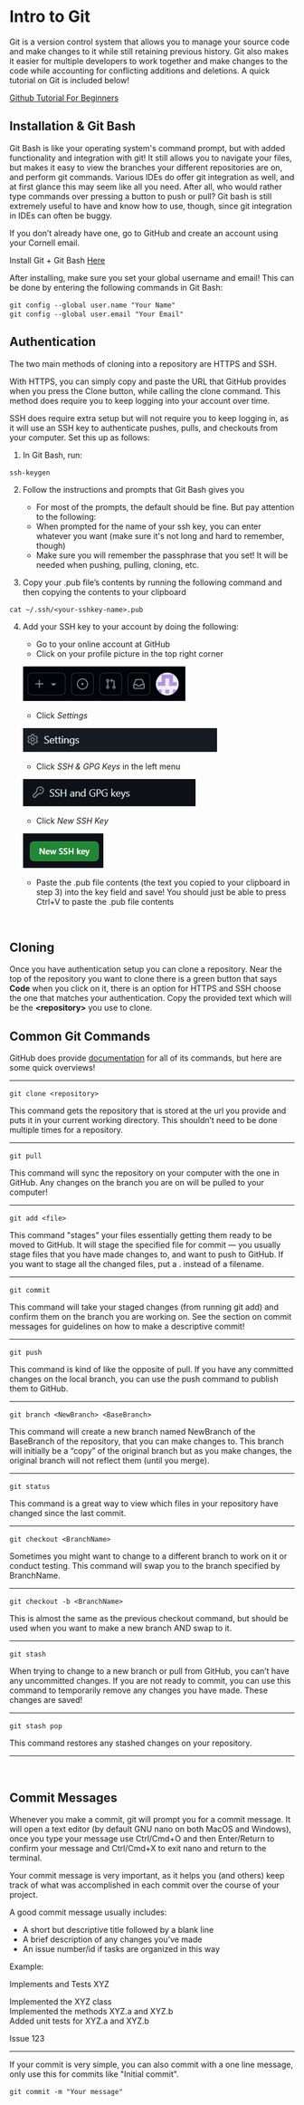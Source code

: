 # Intro to Git

Git is a version control system that allows you to manage your source code and make changes to it while still retaining previous history.  Git also makes it easier for multiple developers to work together and make changes to the code while accounting for conflicting additions and deletions.  A quick tutorial on Git is included below!

[Github Tutorial For Beginners](https://youtu.be/0fKg7e37bQE)

## Installation & Git Bash

Git Bash is like your operating system's command prompt, but with added functionality and integration with git!  It still allows you to
navigate your files, but makes it easy to view the branches your different repositories are on, and perform git commands.  Various IDEs
do offer git integration as well, and at first glance this may seem like all you need.  After all, who would rather type commands over
pressing a button to push or pull?  Git bash is still extremely useful to have and know how to use, though, since git integration in IDEs can
often be buggy.

If you don’t already have one, go to GitHub and create an account using your Cornell email.

Install Git + Git Bash [Here](https://git-scm.com/downloads)

After installing, make sure you set your global username and email!  This can be done by entering the following commands in Git Bash:

```shell
git config --global user.name "Your Name"
git config --global user.email "Your Email"
```

## Authentication 

The two main methods of cloning into a repository are HTTPS and SSH.  

With HTTPS, you can simply copy and paste the URL that GitHub provides when you press the Clone button, while calling the clone command.
This method does require you to keep logging into your account over time.

SSH does require extra setup but will not require you to keep logging in, as it will use an SSH key to authenticate pushes, pulls, and checkouts from your computer.  Set this up as follows:

1) In Git Bash, run:

```shell
ssh-keygen
```

2) Follow the instructions and prompts that Git Bash gives you 
    - For most of the prompts, the default should be fine.  But pay attention to the following:
    - When prompted for the name of your ssh key, you can enter whatever you want (make sure it's not long and hard to remember, though)
    - Make sure you will remember the passphrase that you set! It will be needed when pushing, pulling, cloning, etc.

3) Copy your .pub file’s contents by running the following command and then copying the contents to your clipboard

```shell
cat ~/.ssh/<your-sshkey-name>.pub
```
	
4) Add your SSH key to your account by doing the following:
    - Go to your online account at GitHub
    - Click on your profile picture in the top right corner

    ![Profile Pic](imgs/git_tut_imgs/git_profile_pic.png)

    - Click *Settings*

    ![Settings](imgs/git_tut_imgs/settings_button.png)

    - Click *SSH & GPG Keys* in the left menu

    ![SSH GPG](imgs/git_tut_imgs/ssh_button.png)

    - Click *New SSH Key*

    ![New SSH](imgs/git_tut_imgs/new_ssh_button.png)

    - Paste the .pub file contents (the text you copied to your clipboard in step 3) into the key field and save! You should just be able to press Ctrl+V to paste the .pub file contents

&nbsp;  

## Cloning
Once you have authentication setup you can clone a repository. Near the top of the repository you want to clone there is a green button that says **Code** when you click on it, there is an option for HTTPS and SSH choose the one that matches your authentication. Copy the provided text which will be the **\<repository\>** you use to clone.

## Common Git Commands

GitHub does provide [documentation](https://git-scm.com/docs/git) for all of its commands, but here are some quick overviews!
___
```shell
git clone <repository>
```
This command gets the repository that is stored at the url you provide and puts it in your current working directory.  This shouldn’t need to be done multiple times for a repository.
___
```shell
git pull
```
This command will sync the repository on your computer with the one in GitHub.  Any changes on the branch you are on will be pulled to your computer!
___
```shell
git add <file>
```
This command "stages" your files essentially getting them ready to be moved to GitHub.  It will stage the specified file for commit — you usually stage files that you have made changes to, and want to push to GitHub. If you want to stage all the changed files, put a . instead of a filename.
___
```shell
git commit
```
This command will take your staged changes (from running git add) and confirm them on the branch you are working on.  See the section on commit messages for guidelines on how to make a descriptive commit!
___
```shell
git push
```
This command is kind of like the opposite of pull.  If you have any committed changes on the local branch, you can use the push command to publish them to GitHub.
___
```shell
git branch <NewBranch> <BaseBranch>
```
This command will create a new branch named NewBranch of the BaseBranch of the repository, that you can make changes to.  This branch will initially be a “copy” of the original branch but as you make changes, the original branch will not reflect them (until you merge).
___
```shell
git status
```
This command is a great way to view which files in your repository have changed since the last commit.
___
```shell
git checkout <BranchName>
```
Sometimes you might want to change to a different branch to work on it or conduct testing.  This command will swap you to the branch specified by BranchName.
___
```shell
git checkout -b <BranchName>
```
This is almost the same as the previous checkout command, but should be used when you want to make a new branch AND swap to it.
___
```shell
git stash
```
When trying to change to a new branch or pull from GitHub, you can’t have any uncommitted changes.  If you are not ready to commit, you can use this command to temporarily remove any changes you have made.  These changes are saved!
___
```shell
git stash pop
```
This command restores any stashed changes on your repository.
___

&nbsp;

## Commit Messages

Whenever you make a commit, git will prompt you for a commit message. It will open a text editor (by default GNU nano on both MacOS and Windows), once you type your message use Ctrl/Cmd+O and then Enter/Return to confirm your message and Ctrl/Cmd+X to exit nano and return to the terminal.

Your commit message is very important, as it helps you (and others) keep track of what was accomplished in each commit over the course of your project.

A good commit message usually includes:
- A short but descriptive title followed by a blank line
- A brief description of any changes you’ve made
- An issue number/id if tasks are organized in this way

Example:
	
Implements and Tests XYZ
	
Implemented the XYZ class  
Implemented the methods XYZ.a and XYZ.b  
Added unit tests for XYZ.a and XYZ.b  

Issue 123

___
If your commit is very simple, you can also commit with a one line message, only use this for commits like "Initial commit".
```shell
git commit -m "Your message"
```